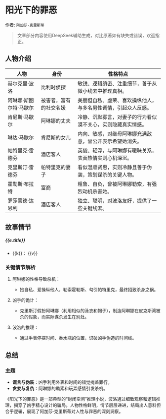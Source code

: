 <script setup>
import {data} from './data/阳光下的罪恶.data.js'
</script>

# 阳光下的罪恶

作者: `阿加莎·克里斯蒂`

> 文章部分内容使用DeepSeek辅助生成，对比原著如有缺失或错误，欢迎指正。

## 人物介绍

| 人物                   | 身份                  | 性格特点                                                  |
|----------------------|---------------------|-------------------------------------------------------|
| 赫尔克里·波洛          | 比利时侦探            | 敏锐、逻辑缜密、注重细节，善于从微小线索中推理真相。          |
| 阿琳娜·斯图尔特·马歇尔 | 被害者，富有的社交名媛 | 美丽但自私、虚荣、喜欢操纵他人，与多名男性调情，引起众人反感。 |
| 肯尼斯·马歇尔          | 阿琳娜的丈夫          | 冷静、沉默寡言，对妻子的行为看似漠不关心，实则隐藏真实情感。  |
| 琳达·马歇尔            | 肯尼斯的女儿          | 内向、敏感，对继母阿琳娜充满敌意，曾公开表示希望她消失。      |
| 帕特里克·雷德芬        | 酒店客人              | 英俊、轻浮，与阿琳娜有暧昧关系，表面热情实则心机深沉。        |
| 克里斯汀·雷德芬        | 帕特里克的妻子        | 看似温顺贤惠，实则冷静且善于伪装，策划谋杀的关键人物。       |
| 霍勒斯·布拉特          | 富商                  | 粗鲁、自负，曾被阿琳娜勒索，有强烈动机杀害她。                |
| 罗莎蒙德·达恩利        | 酒店客人              | 独立、聪明，对波洛友好，提供了一些关键线索。                  |

## 故事情节

<timeline class='timeline'>
  <timeline-item
    v-for="e in data"
    :timestamp="e.timestamp"
    :type="e.type"
    :size="e.size"
    :hollow="true"
    placement="top">
    <h5 class='title'>{{e.title}}</h5>
    <ul>
      <li v-for="(v, k) in e.data">
        <span class='label'>{{k}}：</span>
        <span class='content'>{{v}}</span>
      </li>
    </ul>
  </timeline-item>
</timeline>

### 关键情节解析

1. 阿琳娜的性格导致杀机：
    - 她自私、爱操纵他人，勒索霍勒斯、勾引帕特里克，最终招致杀身之祸。

2. 凶手的诡计：
    - 克里斯汀假扮阿琳娜（利用相似的泳衣和帽子），制造阿琳娜在皮克斯湾被杀的假象，而实际谋杀发生在别处。

3. 波洛的推理：
    - 通过手表停摆时间、香水瓶的位置，识破凶手伪造的时间线。

## 总结

### 主题

- **谎言与伪装**：凶手利用外表和时间的错觉掩盖罪行。
- **贪婪与复仇**：阿琳娜的勒索和玩弄感情引发杀机。

《阳光下的罪恶》是一部典型的“封闭空间”推理小说，波洛通过细致观察和逻辑推理，揭穿了凶手精心设计的骗局。人物性格鲜明，情节层层递进，结局出人意料但合乎逻辑，展现了阿加莎·克里斯蒂对人性与罪恶的深刻洞察。